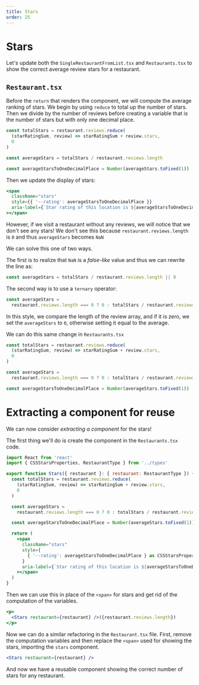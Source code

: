 ```yaml
---
title: Stars
order: 25
---
```


# Stars

Let's update both the `SingleRestaurantFromList.tsx` and `Restaurants.tsx` to
show the correct average review stars for a restaurant.

## `Restaurant.tsx`

Before the `return` that renders the component, we will compute the average
ranking of stars. We begin by using `reduce` to total up the number of stars.
Then we divide by the number of reviews before creating a variable that is the
number of stars but with only one decimal place.

```javascript
const totalStars = restaurant.reviews.reduce(
  (starRatingSum, review) => starRatingSum + review.stars,
  0
)

const averageStars = totalStars / restaurant.reviews.length

const averageStarsToOneDecimalPlace = Number(averageStars.toFixed(1))
```

Then we update the display of stars:

```jsx
<span
  className="stars"
  style={{ '--rating': averageStarsToOneDecimalPlace }}
  aria-label={`Star rating of this location is ${averageStarsToOneDecimalPlace} out of 5.`}
></span>
```

However, if we visit a restaurant without any reviews, we will notice that we
don't see any stars! We don't see this because `restaurant.reviews.length` is
`0` and thus `averageStars` becomes `NaN`

We can solve this one of two ways.

The first is to realize that `NaN` is a _false-like_ value and thus we can
rewrite the line as:

```javascript
const averageStars = totalStars / restaurant.reviews.length || 0
```

The second way is to use a `ternary` operator:

```javascript
const averageStars =
  restaurant.reviews.length === 0 ? 0 : totalStars / restaurant.reviews.length
```

In this style, we compare the length of the review array, and if it is zero, we
set the `averageStars` to `0`, otherwise setting it equal to the average.

We can do this same change in `Restaurants.tsx`

```javascript
const totalStars = restaurant.reviews.reduce(
  (starRatingSum, review) => starRatingSum + review.stars,
  0
)

const averageStars =
  restaurant.reviews.length === 0 ? 0 : totalStars / restaurant.reviews.length

const averageStarsToOneDecimalPlace = Number(averageStars.toFixed(1))
```

# Extracting a component for reuse

We can now consider _extracting a component_ for the stars!

The first thing we'll do is create the component in the `Restaurants.tsx` code.

```jsx
import React from 'react'
import { CSSStarsProperties, RestaurantType } from '../types'

export function Stars({ restaurant }: { restaurant: RestaurantType }) {
  const totalStars = restaurant.reviews.reduce(
    (starRatingSum, review) => starRatingSum + review.stars,
    0
  )

  const averageStars =
    restaurant.reviews.length === 0 ? 0 : totalStars / restaurant.reviews.length

  const averageStarsToOneDecimalPlace = Number(averageStars.toFixed(1))

  return (
    <span
      className="stars"
      style={
        { '--rating': averageStarsToOneDecimalPlace } as CSSStarsProperties
      }
      aria-label={`Star rating of this location is ${averageStarsToOneDecimalPlace} out of 5.`}
    ></span>
  )
}

```

Then we can use this in place of the `<span>` for stars and get rid of the
computation of the variables.

```jsx
<p>
  <Stars restaurant={restaurant} />({restaurant.reviews.length})
</p>
```

Now we can do a similar refactoring in the `Restaurant.tsx` file. First, remove
the computation variables and then replace the `<span>` used for showing the
stars, importing the `stars` component.

```jsx
<Stars restaurant={restaurant} />
```

And now we have a reusable component showing the correct number of stars for any
restaurant.

<!-- Correctly shows the stars based on real data -->
<GithubCommitViewer repo="suncoast-devs/TacoTuesday" commit="91782fd284d3015d4b887af96820b4f3760166b3" />
